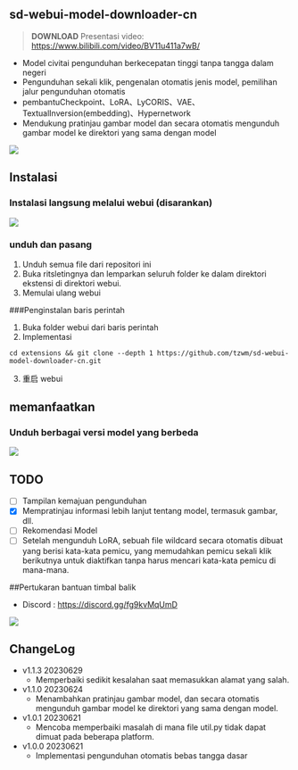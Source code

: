 ## sd-webui-model-downloader-cn
> **DOWNLOAD**
> Presentasi video: https://www.bilibili.com/video/BV11u411a7wB/

- Model civitai pengunduhan berkecepatan tinggi tanpa tangga dalam negeri
- Pengunduhan sekali klik, pengenalan otomatis jenis model, pemilihan jalur pengunduhan otomatis
- pembantuCheckpoint、LoRA、LyCORIS、VAE、TextualInversion(embedding)、Hypernetwork
- Mendukung pratinjau gambar model dan secara otomatis mengunduh gambar model ke direktori yang sama dengan model

![](https://files.tzwm.me/images/sd-webui-model-downloader-cn/preview.png)


## Instalasi

### Instalasi langsung melalui webui (disarankan)

![](https://files.tzwm.me/images/sd-webui-model-downloader-cn/extension_install.png)


### unduh dan pasang

1. Unduh semua file dari repositori ini
2. Buka ritsletingnya dan lemparkan seluruh folder ke dalam direktori ekstensi di direktori webui.
3. Memulai ulang webui

###Penginstalan baris perintah

1. Buka folder webui dari baris perintah
2. Implementasi

```
cd extensions && git clone --depth 1 https://github.com/tzwm/sd-webui-model-downloader-cn.git
```

3.  重启 webui

## memanfaatkan

### Unduh berbagai versi model yang berbeda

![](https://files.tzwm.me/images/sd-webui-model-downloader-cn/banner_url_tips.png)

## TODO

- [ ] Tampilan kemajuan pengunduhan
- [x] Mempratinjau informasi lebih lanjut tentang model, termasuk gambar, dll.
- [ ] Rekomendasi Model
- [ ] Setelah mengunduh LoRA, sebuah file wildcard secara otomatis dibuat yang berisi kata-kata pemicu, yang memudahkan pemicu sekali klik berikutnya untuk diaktifkan tanpa harus mencari kata-kata pemicu di mana-mana.

##Pertukaran bantuan timbal balik

- Discord : https://discord.gg/fg9kvMqUmD

![]([https://oss.talesofai.cn/public/qrcode_20230413-183818.png?cc0429](https://i.ibb.co/pwKsh1t/image-1.png))

## ChangeLog

- v1.1.3 20230629
  - Memperbaiki sedikit kesalahan saat memasukkan alamat yang salah.
- v1.1.0 20230624
  - Menambahkan pratinjau gambar model, dan secara otomatis mengunduh gambar model ke direktori yang sama dengan model.
- v1.0.1 20230621
  - Mencoba memperbaiki masalah di mana file util.py tidak dapat dimuat pada beberapa platform.
- v1.0.0 20230621
  - Implementasi pengunduhan otomatis bebas tangga dasar
